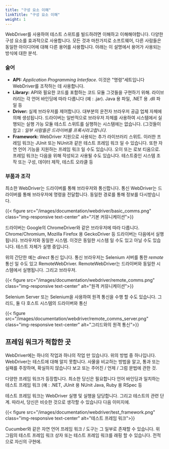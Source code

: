 ```yaml
---
title: "구성 요소 이해"
linkTitle: "구성 요소 이해"
weight: 1
---
```


WebDriver를 사용하여 테스트 스위트를 빌드하려면 이해하고 이해해야합니다.
다양한 구성 요소를 효과적으로 사용합니다. 모든 것과 마찬가지로
소프트웨어, 다른 사람들은 동일한 아이디어에 대해 다른 용어를 사용합니다. 아래는
이 설명에서 용어가 사용되는 방식에 대한 분석.

### 술어

* **API:** _Application Programming Interface_. 이것은 "명령"세트입니다
WebDriver를 조작하는 데 사용합니다.
* **Library:** API와 필요한 코드를 포함하는 코드 모듈
그것들을 구현하기 위해. 라이브러리는 각 언어 바인딩에 따라 다릅니다 (예 : .jar).
Java 용 파일, .NET 용 .dll 파일 등
* **Driver:** 실제 브라우저를 제어합니다. 대부분의 운전자
브라우저 공급 업체 자체에 의해 생성됩니다. 드라이버는 일반적으로
브라우저 자체를 사용하여 시스템에서 실행되는 실행 가능 모듈
테스트 스위트를 실행하는 시스템에는 없습니다. (그것들이
참고 : _일부 사람들은 드라이버를 프록시라고합니다._
* **Framework:** WebDriver 지원으로 사용되는 추가 라이브러리
스위트. 이러한 프레임 워크는 JUnit 또는 NUnit과 같은 테스트 프레임 워크 일 수 있습니다.
또한 자연 언어 기능을 지원하는 프레임 워크 일 수도 있습니다.
오이 또는 로보 티움으로. 프레임 워크는 다음을 위해 작성되고 사용될 수도 있습니다.
테스트중인 시스템 조작 또는 구성, 데이터
제작, 테스트 오라클 등


### 부품과 조각
최소한 WebDriver는 드라이버를 통해 브라우저와 통신합니다. 통신
WebDriver는 드라이버를 통해 브라우저에 명령을 전달합니다.
동일한 경로를 통해 정보를 다시받습니다.

{{< figure src="/images/documentation/webdriver/basic_comms.png" class="img-responsive text-center" alt="기본 커뮤니케이션">}}

드라이버는 Google의 ChromeDriver와 같은 브라우저에 따라 다릅니다.
Chrome/Chromium, Mozilla Firefox 용 GeckoDriver 등 드라이버는 다음에서 실행됩니다.
브라우저와 동일한 시스템. 이것은 동일한 시스템 일 수도 있고 아닐 수도 있습니다.
테스트 자체가 실행 중입니다.

위의 간단한 예는 _direct_ 통신 입니다. 통신
브라우저는 Selenium 서버를 통한 _remote_ 통신 일 수도 있고
RemoteWebDriver. RemoteWebDriver는 드라이버와 동일한 시스템에서 실행됩니다.
그리고 브라우저.

{{< figure src="/images/documentation/webdriver/remote_comms.png" class="img-responsive text-center" alt="원격 커뮤니케이션">}}

Selenium Server 또는 Selenium을 사용하여 원격 통신을 수행 할 수도 있습니다.
그리드, 둘 다 호스트 시스템의 드라이버와 통신

{{< figure src="/images/documentation/webdriver/remote_comms_server.png" class="img-responsive text-center" alt="그리드와의 원격 통신">}}

## 프레임 워크가 적합한 곳

WebDriver에는 하나의 작업과 하나의 작업 만 있습니다.
위의 방법 중 하나입니다. WebDriver는 테스트에 대해 알지 못합니다.
사물을 비교하는 방법을 알고, 통과 또는 실패를 주장하며, 확실하지 않습니다
보고 또는 주어진 / 언제 / 그럼 문법에 관한 것.

다양한 프레임 워크가 등장합니다. 최소한 당신은 필요합니다
언어 바인딩과 일치하는 테스트 프레임 워크 (예 : .NET, JUnit 용 NUnit
Java, Ruby 용 RSpec 등

테스트 프레임 워크는 WebDriver 실행 및 실행을 담당합니다.
그리고 테스트의 관련 단계. 따라서, 당신은 비슷한 것으로 생각할 수 있습니다
다음 이미지에.

{{< figure src="/images/documentation/webdriver/test_framework.png" class="img-responsive text-center" alt="테스트 프레임 워크">}}

Cucumber와 같은 자연 언어 프레임 워크 / 도구는 그 일부로 존재할 수 있습니다.
위 그림의 테스트 프레임 워크 상자 또는 테스트 프레임 워크를 래핑 할 수 있습니다.
전적으로 자신의 구현에.
